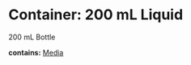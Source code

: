 # Container: 200 mL Liquid

200 mL Bottle

  **contains:** <a href='#' onclick='easy_select("Sample Types", "Media")'>Media</a>

